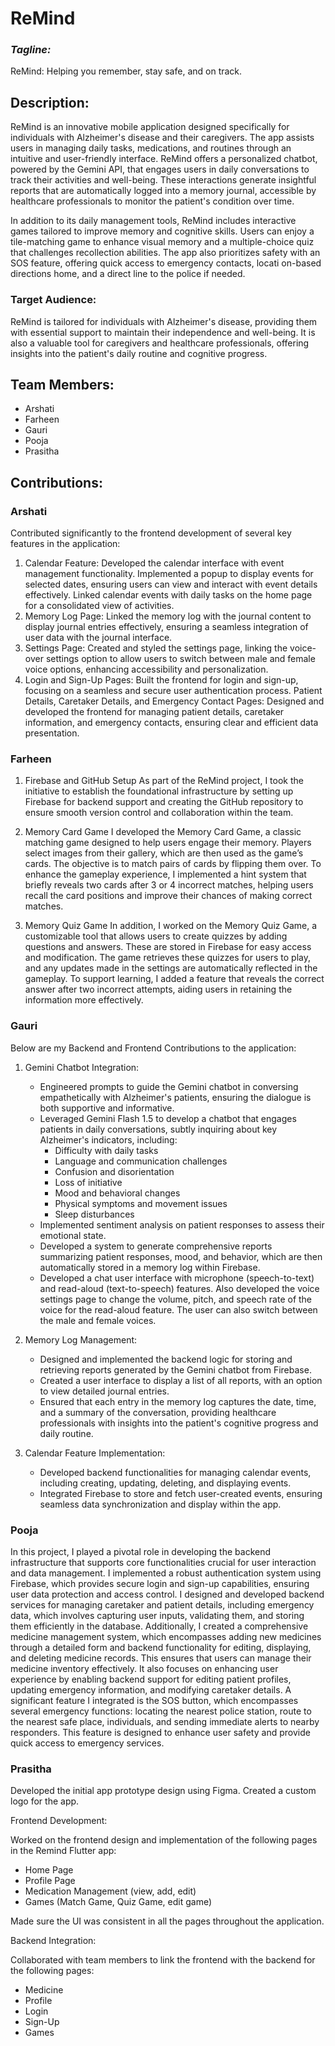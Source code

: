 # ReMind 
### _Tagline:_
ReMind: Helping you remember, stay safe, and on track.


## Description:
ReMind is an innovative mobile application designed specifically for individuals with Alzheimer's disease and their caregivers. The app assists users in managing daily tasks, medications, and routines through an intuitive and user-friendly interface. ReMind offers a personalized chatbot, powered by the Gemini API, that engages users in daily conversations to track their activities and well-being. These interactions generate insightful reports that are automatically logged into a memory journal, accessible by healthcare professionals to monitor the patient's condition over time.

In addition to its daily management tools, ReMind includes interactive games tailored to improve memory and cognitive skills. Users can enjoy a tile-matching game to enhance visual memory and a multiple-choice quiz that challenges recollection abilities. The app also prioritizes safety with an SOS feature, offering quick access to emergency contacts, locati on-based directions home, and a direct line to the police if needed.

### Target Audience:
ReMind is tailored for individuals with Alzheimer's disease, providing them with essential support to maintain their independence and well-being. It is also a valuable tool for caregivers and healthcare professionals, offering insights into the patient's daily routine and cognitive progress.

## Team Members:
- Arshati
- Farheen
- Gauri 
- Pooja
- Prasitha

## Contributions:
### **Arshati**
Contributed significantly to the frontend development of several key features in the application:
1. Calendar Feature: Developed the calendar interface with event management functionality. Implemented a popup to display events for selected dates, ensuring users can view and interact with event details effectively. Linked calendar events with daily tasks on the home page for a consolidated view of activities.
2. Memory Log Page: Linked the memory log with the journal content to display journal entries effectively, ensuring a seamless integration of user data with the journal interface.
3. Settings Page: Created and styled the settings page, linking the voice-over settings option to allow users to switch between male and female voice options, enhancing accessibility and personalization.
4. Login and Sign-Up Pages: Built the frontend for login and sign-up, focusing on a seamless and secure user authentication process.
Patient Details, Caretaker Details, and Emergency Contact Pages: Designed and developed the frontend for managing patient details, caretaker information, and emergency contacts, ensuring clear and efficient data presentation.

### **Farheen**
1. Firebase and GitHub Setup
As part of the ReMind project, I took the initiative to establish the foundational infrastructure by setting up Firebase for backend support and creating the GitHub repository to ensure smooth version control and collaboration within the team.

2. Memory Card Game
I developed the Memory Card Game, a classic matching game designed to help users engage their memory. Players select images from their gallery, which are then used as the game’s cards. The objective is to match pairs of cards by flipping them over. To enhance the gameplay experience, I implemented a hint system that briefly reveals two cards after 3 or 4 incorrect matches, helping users recall the card positions and improve their chances of making correct matches.

3. Memory Quiz Game
In addition, I worked on the Memory Quiz Game, a customizable tool that allows users to create quizzes by adding questions and answers. These are stored in Firebase for easy access and modification. The game retrieves these quizzes for users to play, and any updates made in the settings are automatically reflected in the gameplay. To support learning, I added a feature that reveals the correct answer after two incorrect attempts, aiding users in retaining the information more effectively.

### **Gauri**
Below are my Backend and Frontend Contributions to the application:

1. Gemini Chatbot Integration:
   - Engineered prompts to guide the Gemini chatbot in conversing empathetically with Alzheimer's patients, ensuring the dialogue is both supportive and informative.
   - Leveraged Gemini Flash 1.5 to develop a chatbot that engages patients in daily conversations, subtly inquiring about key Alzheimer's indicators, including:
     - Difficulty with daily tasks
     - Language and communication challenges
     - Confusion and disorientation
     - Loss of initiative
     - Mood and behavioral changes
     - Physical symptoms and movement issues
     - Sleep disturbances
   - Implemented sentiment analysis on patient responses to assess their emotional state.
   - Developed a system to generate comprehensive reports summarizing patient responses, mood, and behavior, which are then automatically stored in a memory log within Firebase.
   - Developed a chat user interface with microphone (speech-to-text) and read-aloud (text-to-speech) features. Also developed the voice settings page to change the volume, pitch, and speech rate of the voice for the read-aloud feature. The user can also switch between the male and female voices.

2. Memory Log Management:
   - Designed and implemented the backend logic for storing and retrieving reports generated by the Gemini chatbot from Firebase.
   - Created a user interface to display a list of all reports, with an option to view detailed journal entries.
   - Ensured that each entry in the memory log captures the date, time, and a summary of the conversation, providing healthcare professionals with insights into the patient's cognitive progress and daily routine.

3. Calendar Feature Implementation:
   - Developed backend functionalities for managing calendar events, including creating, updating, deleting, and displaying events.
   - Integrated Firebase to store and fetch user-created events, ensuring seamless data synchronization and display within the app.

### **Pooja**
In this project, I played a pivotal role in developing the backend infrastructure that supports core functionalities crucial for user interaction and data management. I implemented a robust authentication system using Firebase, which provides secure login and sign-up capabilities, ensuring user data protection and access control. I designed and developed backend services for managing caretaker and patient details, including emergency data, which involves capturing user inputs, validating them, and storing them efficiently in the database. Additionally, I created a comprehensive medicine management system, which encompasses adding new medicines through a detailed form and backend functionality for editing, displaying, and deleting medicine records. This ensures that users can manage their medicine inventory effectively. It also focuses on enhancing user experience by enabling backend support for editing patient profiles, updating emergency information, and modifying caretaker details. A significant feature I integrated is the SOS button, which encompasses several emergency functions: locating the nearest police station, route to the nearest safe place, individuals, and sending immediate alerts to nearby responders. This feature is designed to enhance user safety and provide quick access to emergency services.

### **Prasitha**
Developed the initial app prototype design using Figma.
Created a custom logo for the app.

Frontend Development:

Worked on the frontend design and implementation of the following pages in the Remind Flutter app:

- Home Page
- Profile Page
- Medication Management (view, add, edit)
- Games (Match Game, Quiz Game, edit game)

Made sure the UI was consistent in all the pages throughout the application.

Backend Integration:

Collaborated with team members to link the frontend with the backend for the following pages:

- Medicine
- Profile
- Login
- Sign-Up
- Games


<!-- ## Getting Started

This project is a starting point for a Flutter application.

A few resources to get you started if this is your first Flutter project:

- [Lab: Write your first Flutter app](https://docs.flutter.dev/get-started/codelab)
- [Cookbook: Useful Flutter samples](https://docs.flutter.dev/cookbook)

For help getting started with Flutter development, view the
[online documentation](https://docs.flutter.dev/), which offers tutorials,
samples, guidance on mobile development, and a full API reference. -->

